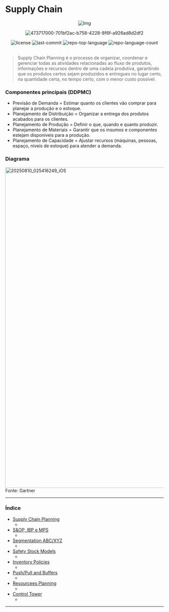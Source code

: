 # Supply Chain

<div align="center">

![Img](https://github.com/user-attachments/assets/4a2d39fb-ac4a-40da-85e1-2b3bc7c59a68)

![473717000-701bf2ac-b758-4228-8f6f-a926ad8d2df2](https://github.com/user-attachments/assets/2d823980-cfde-4f40-bca8-d3eb769ceb42)


<!-- BADGES -->
<img src="https://img.shields.io/github/license/N-Plan/Nplan-Data-Science?style=flat&logo=opensourceinitiative&logoColor=white&color=0080ff" alt="license">
<img src="https://img.shields.io/github/last-commit/N-Plan/Nplan-Data-Science?style=flat&logo=git&logoColor=white&color=0080ff" alt="last-commit">
<img src="https://img.shields.io/github/languages/top/N-Plan/Nplan-Data-Science?style=flat&color=0080ff" alt="repo-top-language">
<img src="https://img.shields.io/github/languages/count/N-Plan/Nplan-Data-Science?style=flat&color=0080ff" alt="repo-language-count">

</div>
<br>

> Supply Chain Planning é o processo de organizar, coordenar e gerenciar todas as atividades relacionadas ao fluxo de produtos, informações e recursos dentro de uma cadeia produtiva, garantindo que os produtos certos sejam produzidos e entregues no lugar certo, na quantidade certa, no tempo certo, com o menor custo possível.

### Componentes principais (DDPMC)
* Previsão de Demanda = Estimar quanto os clientes vão comprar para planejar a produção e o estoque.
* Planejamento de Distribuição = Organizar a entrega dos produtos acabados para os clientes.
* Planejamento de Produção = Definir o que, quando e quanto produzir.
* Planejamento de Materiais = Garantir que os insumos e componentes estejam disponíveis para a produção.
* Planejamento de Capacidade = Ajustar recursos (máquinas, pessoas, espaço, níveis de estoque) para atender a demanda.

### Diagrama
<img width="2260" height="1020" alt="20250810_025416249_iOS" src="https://github.com/user-attachments/assets/1323b864-9a20-4da3-8ada-b113130d434f" />
Fonte: Gartner

---

### Índice

- [Supply Chain Planning]()
    - []()
- [S&OP, IBP e MPS]()
    - []()
- [Segmentation ABC/XYZ]()
    - []()
- [Safety Stock Models]()
    - []()
- [Inventory Policies]()
    - []()
- [Push/Pull and Buffers]()
    - []()
- [Resourcees Planning]()
    - []()
- [Control Tower]()
    - []()

---






